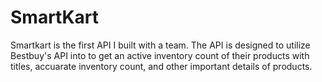 # SmartKart

Smartkart is the first API I built with a team. The API is designed to utilize Bestbuy's API into to get an active inventory count of their products with titles, accuarate inventory count, and other important details of products. 
